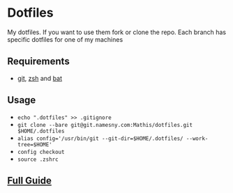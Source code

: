 # Dotfiles

My dotfiles. If you want to use them fork or clone the repo. Each branch has specific dotfiles for one of my machines

## Requirements

* [git](https://git-scm.com/), [zsh](http://www.zsh.org/) and [bat](https://github.com/sharkdp/bat)

## Usage

* `echo ".dotfiles" >> .gitignore`
* `git clone --bare git@git.namesny.com:Mathis/dotfiles.git $HOME/.dotfiles`
* `alias config='/usr/bin/git --git-dir=$HOME/.dotfiles/ --work-tree=$HOME'`
* `config checkout`
* `source .zshrc`

## [Full Guide](https://developer.atlassian.com/blog/2016/02/best-way-to-store-dotfiles-git-bare-repo/)
